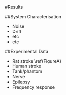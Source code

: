 #Results

##System Characterisation
* Noise
* Drift
* etc
* etc

##Experimental Data
* Rat stroke \ref{FigureA}
* Human stroke
* Tank/phantom
* Nerve
* Epilepsy
* Frequency response
